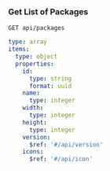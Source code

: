 ### Get List of Packages

```text
GET api/packages
```

```yaml
type: array
items:
  type: object
  properties:
    id:
      type: string
      format: uuid
    name:
      type: integer
    width:
      type: integer
    height:
      type: integer
    version:
      $ref: '#/api/version'
    icons:
      $ref: '#/api/icon'
```